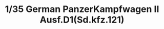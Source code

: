 ---
layout: product
title: "1/35 German PanzerKampfwagen II Ausf.D1(Sd.kfz.121)"
price: "TBA" 
desc: "Maketa"
img_path: "/assets/img/BRNC35061.webp"
brand: "Bronco"
available: false
special_offer: false
new: false
soon: false
cat: "010000"
subcat: "015800"
subsubcat: "0N/A"
sifra: "BRNC35061"
popular: false
---